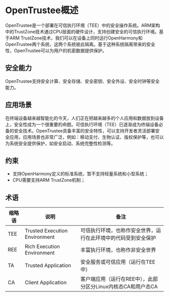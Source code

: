# OpenTrustee概述

OpenTrustee是一个部署在可信执行环境（TEE）中的安全操作系统。ARM架构中的TrustZone技术通过CPU层面的硬件设计，支持创建安全的可信执行环境。基于ARM TrustZone技术，我们可以在设备上同时运行OpenHarmony和OpenTrustee两个系统，这两个系统彼此隔离。基于这种系统隔离带来的安全性，OpenTrustee可以为用户的机密数据提供保护。

## **安全能力**

OpenTrustee支持安全计算、安全存储、安全密钥、安全外设、安全时钟等安全能力。

## **应用场景**

在终端设备越来越智能化的今天，人们正在把越来越多的个人应用和数据放到设备上，安全性成为一个很重要的命题。可信执行环境（TEE）已逐渐成为终端设备必备的安全技术。OpenTrustee具备丰富的安全特性，可以支持开发者灵活部署安全应用，应用场景也非常广泛，例如：移动支付、生物认证、版权保护等，也可以为系统安全提供保护，如安全启动、系统完整性检测等。

## **约束**

- 支持OpenHarmony定义的标准系统，暂不支持轻量系统和小型系统；
- CPU需要支持ARM TrustZone机制；

## **术语**

| 缩略语     | 说明                                                         | 备注 |
| ------------ | ------------------------------------------------------------ | --- |
| TEE     | Trusted Execution Environment | 可信执行环境，也称作安全世界，运行在此环境中的代码受到安全保护 |
| REE     | Rich Execution Environment | 丰富执行环境，也称作非安全世界 |
| TA       | Trusted Application       | 安全服务或可信应用（运行在TEE中）|
| CA     | Client Application   | 客户端应用（运行在REE中），此部分区分Linux内核态CA和用户态CA |